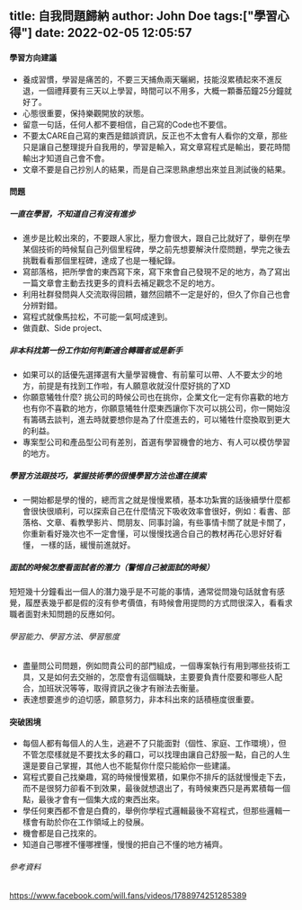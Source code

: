 title: 自我問題歸納
author: John Doe
tags:["學習心得"]
date: 2022-02-05 12:05:57
---
#### 學習方向建議
* 養成習慣，學習是痛苦的，不要三天捕魚兩天曬網，技能沒累積起來不進反退，一個禮拜要有三天以上學習，時間可以不用多，大概一顆番茄鐘25分鐘就好了。
* 心態很重要，保持樂觀開放的狀態。
* 留意一句話，任何人都不要相信，自己寫的Code也不要信。
* 不要太CARE自己寫的東西是錯誤資訊，反正也不太會有人看你的文章，那些只是讓自己整理提升自我用的，學習是輸入，寫文章寫程式是輸出，要花時間輸出才知道自己會不會。
* 文章不要是自己抄別人的結果，而是自己深思熟慮想出來並且測試後的結果。
<!--more-->

####  問題
##### **一直在學習，不知道自己有沒有進步**

* 進步是比較出來的，不要跟人家比，壓力會很大，跟自己比就好了，舉例在學某個技術的時候幫自己列個里程碑，學之前先想要解決什麼問題，學完之後去挑戰看看那個里程碑，達成了也是一種紀錄。
* 寫部落格，把所學會的東西寫下來，寫下來會自己發現不足的地方，為了寫出一篇文章會主動去找更多的資料去補足觀念不足的地方。
* 利用社群發問與人交流取得回饋，雖然回饋不一定是好的，但久了你自己也會分辨對錯。
* 寫程式就像馬拉松，不可能一氣呵成達到。
* 做貢獻、Side project、

##### 非本科找第一份工作如何判斷適合轉職者或是新手
* 如果可以的話優先選擇選有大量學習機會、有前輩可以帶、人不要太少的地方，前提是有找到工作啦，有人願意收就沒什麼好挑的了XD
* 你願意犧牲什麼? 挑公司的時候公司也在挑你，企業文化一定有你喜歡的地方也有你不喜歡的地方，你願意犧牲什麼東西讓你下次可以挑公司，你一開始沒有籌碼去談判，進去時就要想你是為了什麼進去的，可以犧牲什麼換取到更大的利益。
* 專案型公司和產品型公司有差別，首選有學習機會的地方、有人可以模仿學習的地方。

##### 學習方法跟技巧，掌握技術學的很慢學習方法也還在摸索
* 一開始都是學的慢的，總而言之就是慢慢累積，基本功紮實的話後續學什麼都會很快很順利，可以探索自己在什麼情況下吸收效率會很好，例如：看書、部落格、文章、看教學影片、問朋友、同事討論，有些事情卡關了就是卡關了，你重新看好幾次也不一定會懂，可以慢慢找適合自己的教材再花心思好好看懂， 一樣的話，緩慢前進就好。

##### 面試的時候怎麼看面試者的潛力（警惕自己被面試的時候）
短短幾十分鐘看出一個人的潛力幾乎是不可能的事情，通常從問幾句話就會有感覺，履歷表幾乎都是假的沒有參考價值，有時候會用提問的方式問很深入，看看求職者面對未知問題的反應如何。
###### 學習能力、學習方法、學習態度

* 盡量問公司問題，例如問貴公司的部門組成，一個專案執行有用到哪些技術工具，又是如何去交辦的，怎麼會有這個職缺，主要要負責什麼要和哪些人配合，加班狀況等等，取得資訊之後才有辦法去衡量。
* 表達想要進步的迫切感，願意努力，非本科出來的話積極度很重要。

#### 突破困境
* 每個人都有每個人的人生，逃避不了只能面對（個性、家庭、工作環境），但不管怎麼樣就是不要找太多的藉口，可以找理由讓自己舒服一點，自己的人生還是要自己掌握，其他人也不能幫你什麼只能給你一些建議。
* 寫程式要自己找樂趣，寫的時候慢慢累積，如果你不排斥的話就慢慢走下去，而不是很努力卻看不到效果，最後就想退出了，有時候東西只是再累積每一個點，最後才會有一個集大成的東西出來。
* 學任何東西都不會是白費的，舉例你學程式邏輯最後不寫程式，但那些邏輯一樣會有助於你在工作領域上的發展。
* 機會都是自己找來的。
* 知道自己哪裡不懂哪裡懂，慢慢的把自己不懂的地方補齊。







###### 參考資料
<https://www.facebook.com/will.fans/videos/1788974251285389>